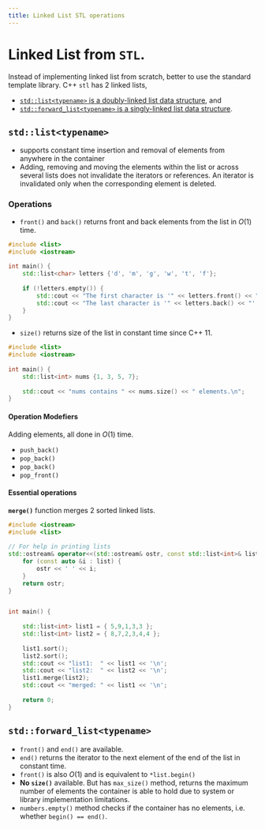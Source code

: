 ```yaml
---
title: Linked List STL operations
---
```


# Linked List from `STL`.
Instead of implementing linked list from scratch, better to use the standard template library. C++ `stl` has 2 linked lists,
- [`std::list<typename>` is a doubly-linked list data structure](https://en.cppreference.com/w/cpp/container/list), and
- [`std::forward_list<typename>` is a singly-linked list data structure](https://en.cppreference.com/w/cpp/container/forward_list).

## `std::list<typename>`
- supports constant time insertion and removal of elements from anywhere in the container
- Adding, removing and moving the elements within the list or across several lists does not invalidate the iterators or references. An iterator is invalidated only when the corresponding element is deleted.

### Operations
- `front()` and `back()` returns front and back elements from the list in $O(1)$ time.

```cpp
#include <list>
#include <iostream>
 
int main() {
    std::list<char> letters {'d', 'm', 'g', 'w', 't', 'f'};
 
    if (!letters.empty()) {
        std::cout << "The first character is '" << letters.front() << "'.\n";
        std::cout << "The last character is '" << letters.back() << "'.\n";        
    }
}
```
- `size()` returns size of the list in constant time since C++ 11.

```cpp
#include <list>
#include <iostream>
 
int main() { 
    std::list<int> nums {1, 3, 5, 7};
 
    std::cout << "nums contains " << nums.size() << " elements.\n";
}
```

#### Operation Modefiers
Adding elements, all done in $O(1)$ time.
- `push_back()`
- `pop_back()`
- `pop_back()`
- `pop_front()`

#### Essential operations
**`merge()`** function merges 2 sorted linked lists.
```cpp
#include <iostream>
#include <list>
 
// For help in printing lists
std::ostream& operator<<(std::ostream& ostr, const std::list<int>& list) {
    for (const auto &i : list) {
        ostr << ' ' << i;
    }
    return ostr;
}


int main() {
    
    std::list<int> list1 = { 5,9,1,3,3 };
    std::list<int> list2 = { 8,7,2,3,4,4 };
 
    list1.sort();
    list2.sort();
    std::cout << "list1:  " << list1 << '\n';
    std::cout << "list2:  " << list2 << '\n';
    list1.merge(list2);
    std::cout << "merged: " << list1 << '\n';
    
    return 0;
}
```
## `std::forward_list<typename>`
- `front()` and `end()` are available.
- `end()` returns the iterator to the next element of the end of the list in constant time.
- `front()` is also $O(1)$ and is equivalent to `*list.begin()`
- **No `size()`** available. But has `max_size()` method, returns the maximum number of elements the container is able to hold due to system or library implementation limitations.
- `numbers.empty()` method checks if the container has no elements, i.e. whether `begin() == end()`.